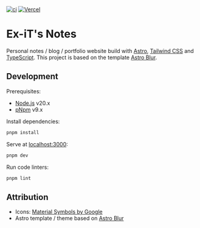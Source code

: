 [![ci](https://github.com/Ex-iT/ex-it.nl/actions/workflows/ci.yml/badge.svg?branch=main)](https://github.com/Ex-iT/ex-it.nl/actions/workflows/ci.yml) [![Vercel](https://vercelbadge.vercel.app/api/ex-it/ex-it.nl)](https://ex-it.nl/)


# Ex-iT's Notes

Personal notes / blog / portfolio website build with [Astro](https://astro.build/), [Tailwind CSS](https://tailwindcss.com/) and [TypeScript](https://www.typescriptlang.org/). This project is based on the template [Astro Blur](https://github.com/Jazee6/astro-blur).

## Development

Prerequisites:
- [Node.js](https://nodejs.org/) v20.x
- [pNpm](https://pnpm.io/) v9.x

Install dependencies:
```bash
pnpm install
```

Serve at [localhost:3000](http://localhost:3000/):
```bash
pnpm dev
```

Run code linters:
```bash
pnpm lint
```

## Attribution

- Icons: [Material Symbols by Google](https://icon-sets.iconify.design/material-symbols/)
- Astro template / theme based on [Astro Blur](https://github.com/Jazee6/astro-blur)
